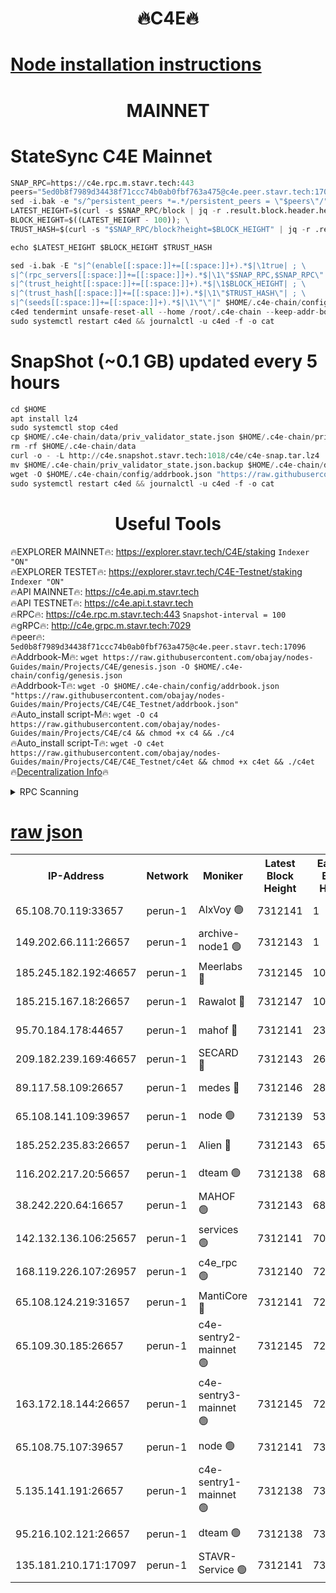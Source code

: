<h1 align="center"> 🔥C4E🔥</h1>

[Node installation instructions](https://github.com/obajay/nodes-Guides/tree/main/Projects/C4E)
=

<h1 align="center"> MAINNET</h1>

# StateSync C4E Mainnet
```python
SNAP_RPC=https://c4e.rpc.m.stavr.tech:443
peers="5ed0b8f7989d34438f71ccc74b0ab0fbf763a475@c4e.peer.stavr.tech:17096"
sed -i.bak -e "s/^persistent_peers *=.*/persistent_peers = \"$peers\"/" $HOME/.c4e-chain/config/config.toml
LATEST_HEIGHT=$(curl -s $SNAP_RPC/block | jq -r .result.block.header.height); \
BLOCK_HEIGHT=$((LATEST_HEIGHT - 100)); \
TRUST_HASH=$(curl -s "$SNAP_RPC/block?height=$BLOCK_HEIGHT" | jq -r .result.block_id.hash)

echo $LATEST_HEIGHT $BLOCK_HEIGHT $TRUST_HASH

sed -i.bak -E "s|^(enable[[:space:]]+=[[:space:]]+).*$|\1true| ; \
s|^(rpc_servers[[:space:]]+=[[:space:]]+).*$|\1\"$SNAP_RPC,$SNAP_RPC\"| ; \
s|^(trust_height[[:space:]]+=[[:space:]]+).*$|\1$BLOCK_HEIGHT| ; \
s|^(trust_hash[[:space:]]+=[[:space:]]+).*$|\1\"$TRUST_HASH\"| ; \
s|^(seeds[[:space:]]+=[[:space:]]+).*$|\1\"\"|" $HOME/.c4e-chain/config/config.toml
c4ed tendermint unsafe-reset-all --home /root/.c4e-chain --keep-addr-book
sudo systemctl restart c4ed && journalctl -u c4ed -f -o cat
```
# SnapShot (~0.1 GB) updated every 5 hours
```python
cd $HOME
apt install lz4
sudo systemctl stop c4ed
cp $HOME/.c4e-chain/data/priv_validator_state.json $HOME/.c4e-chain/priv_validator_state.json.backup
rm -rf $HOME/.c4e-chain/data
curl -o - -L http://c4e.snapshot.stavr.tech:1018/c4e/c4e-snap.tar.lz4 | lz4 -c -d - | tar -x -C $HOME/.c4e-chain --strip-components 2
mv $HOME/.c4e-chain/priv_validator_state.json.backup $HOME/.c4e-chain/data/priv_validator_state.json
wget -O $HOME/.c4e-chain/config/addrbook.json "https://raw.githubusercontent.com/obajay/nodes-Guides/main/Projects/C4E/addrbook.json"
sudo systemctl restart c4ed && journalctl -u c4ed -f -o cat
```
 <h1 align="center"> Useful Tools</h1>

🔥EXPLORER MAINNET🔥:  https://explorer.stavr.tech/C4E/staking            `Indexer "ON"` \
🔥EXPLORER TESTET🔥:   https://explorer.stavr.tech/C4E-Testnet/staking     `Indexer "ON"` \
🔥API MAINNET🔥:       https://c4e.api.m.stavr.tech \
🔥API TESTNET🔥:       https://c4e.api.t.stavr.tech \
🔥RPC🔥:               https://c4e.rpc.m.stavr.tech:443                  `Snapshot-interval = 100` \
🔥gRPC🔥:              http://c4e.grpc.m.stavr.tech:7029 \
🔥peer🔥:              `5ed0b8f7989d34438f71ccc74b0ab0fbf763a475@c4e.peer.stavr.tech:17096` \
🔥Addrbook-M🔥:    ```wget https://raw.githubusercontent.com/obajay/nodes-Guides/main/Projects/C4E/genesis.json -O $HOME/.c4e-chain/config/genesis.json``` \
🔥Addrbook-T🔥:    ```wget -O $HOME/.c4e-chain/config/addrbook.json "https://raw.githubusercontent.com/obajay/nodes-Guides/main/Projects/C4E/C4E_Testnet/addrbook.json"``` \
🔥Auto_install script-M🔥: ```wget -O c4 https://raw.githubusercontent.com/obajay/nodes-Guides/main/Projects/C4E/c4 && chmod +x c4 && ./c4``` \
🔥Auto_install script-T🔥: ```wget -O c4et https://raw.githubusercontent.com/obajay/nodes-Guides/main/Projects/C4E/C4E_Testnet/c4et && chmod +x c4et && ./c4et``` \
🔥[Decentralization Info](https://github.com/obajay/StateSync-snapshots/tree/main/Projects/C4E/Decentralization)🔥




<details>
<summary>RPC Scanning</summary>

<h2 align="center"> We scan nodes in real time every 4 hours. And we provide the final result of RPC endpoints.
We cannot influence the operation of these nodes in any way. </h2>


```python
If Voting Power is higher than 0 --> then the Node is a validator of the network and may be subject to attack and be a potential threat to the chain.
```
```python
We marked such validators with a red symbol
```

</details>

[raw json](https://rpc-check.c4e.stavr.tech/c4e/rpc-c4e-result.json)
=



<table><tr><th>IP-Address</th><th>Network</th><th>Moniker</th><th>Latest Block Height</th><th>Earliest Block Height</th><th>Catching Up</th><th>Tx Index</th><th>Voting Power</th><th>Scan Time</th></tr><tr><td>65.108.70.119:33657</td><td>perun-1</td><td>AlxVoy 🟢</td><td>7312141</td><td>1</td><td>False</td><td>on</td><td>0</td><td>2024-02-24T08:46:24.720138256UTC</td></tr><tr><td>149.202.66.111:26657</td><td>perun-1</td><td>archive-node1 🟢</td><td>7312143</td><td>1</td><td>False</td><td>on</td><td>0</td><td>2024-02-24T08:46:41.547684825UTC</td></tr><tr><td>185.245.182.192:46657</td><td>perun-1</td><td>Meerlabs 🔴</td><td>7312145</td><td>1051501</td><td>False</td><td>on</td><td>344603</td><td>2024-02-24T08:46:48.928293204UTC</td></tr><tr><td>185.215.167.18:26657</td><td>perun-1</td><td>Rawalot 🔴</td><td>7312147</td><td>1090501</td><td>False</td><td>on</td><td>450091</td><td>2024-02-24T08:47:00.127569723UTC</td></tr><tr><td>95.70.184.178:44657</td><td>perun-1</td><td>mahof 🔴</td><td>7312141</td><td>2342001</td><td>False</td><td>off</td><td>1356388</td><td>2024-02-24T08:46:24.381017189UTC</td></tr><tr><td>209.182.239.169:46657</td><td>perun-1</td><td>SECARD 🔴</td><td>7312143</td><td>2616101</td><td>False</td><td>off</td><td>749307</td><td>2024-02-24T08:46:36.740930334UTC</td></tr><tr><td>89.117.58.109:26657</td><td>perun-1</td><td>medes 🔴</td><td>7312146</td><td>2826001</td><td>False</td><td>off</td><td>891015</td><td>2024-02-24T08:46:55.720914777UTC</td></tr><tr><td>65.108.141.109:39657</td><td>perun-1</td><td>node 🟢</td><td>7312139</td><td>5303301</td><td>False</td><td>on</td><td>0</td><td>2024-02-24T08:46:12.968534212UTC</td></tr><tr><td>185.252.235.83:26657</td><td>perun-1</td><td>Alien 🔴</td><td>7312143</td><td>6502501</td><td>False</td><td>on</td><td>648211</td><td>2024-02-24T08:46:41.928834797UTC</td></tr><tr><td>116.202.217.20:56657</td><td>perun-1</td><td>dteam 🟢</td><td>7312138</td><td>6800901</td><td>False</td><td>on</td><td>0</td><td>2024-02-24T08:46:09.826390192UTC</td></tr><tr><td>38.242.220.64:16657</td><td>perun-1</td><td>MAHOF 🟢</td><td>7312143</td><td>6885501</td><td>False</td><td>on</td><td>0</td><td>2024-02-24T08:46:39.097166038UTC</td></tr><tr><td>142.132.136.106:25657</td><td>perun-1</td><td>services 🟢</td><td>7312141</td><td>7012001</td><td>False</td><td>on</td><td>0</td><td>2024-02-24T08:46:27.413205730UTC</td></tr><tr><td>168.119.226.107:26957</td><td>perun-1</td><td>c4e_rpc 🟢</td><td>7312140</td><td>7212140</td><td>False</td><td>on</td><td>0</td><td>2024-02-24T08:46:17.307790306UTC</td></tr><tr><td>65.108.124.219:31657</td><td>perun-1</td><td>MantiCore 🔴</td><td>7312141</td><td>7212141</td><td>False</td><td>off</td><td>729589</td><td>2024-02-24T08:46:23.887289693UTC</td></tr><tr><td>65.109.30.185:26657</td><td>perun-1</td><td>c4e-sentry2-mainnet 🟢</td><td>7312145</td><td>7284001</td><td>False</td><td>on</td><td>0</td><td>2024-02-24T08:46:48.565625936UTC</td></tr><tr><td>163.172.18.144:26657</td><td>perun-1</td><td>c4e-sentry3-mainnet 🟢</td><td>7312145</td><td>7297001</td><td>False</td><td>on</td><td>0</td><td>2024-02-24T08:46:49.259661762UTC</td></tr><tr><td>65.108.75.107:39657</td><td>perun-1</td><td>node 🟢</td><td>7312141</td><td>7300001</td><td>False</td><td>on</td><td>0</td><td>2024-02-24T08:46:27.826129602UTC</td></tr><tr><td>5.135.141.191:26657</td><td>perun-1</td><td>c4e-sentry1-mainnet 🟢</td><td>7312138</td><td>7300501</td><td>False</td><td>on</td><td>0</td><td>2024-02-24T08:46:09.516506039UTC</td></tr><tr><td>95.216.102.121:26657</td><td>perun-1</td><td>dteam 🟢</td><td>7312138</td><td>7309001</td><td>False</td><td>on</td><td>0</td><td>2024-02-24T08:46:10.183272712UTC</td></tr><tr><td>135.181.210.171:17097</td><td>perun-1</td><td>STAVR-Service 🟢</td><td>7312141</td><td>7311801</td><td>False</td><td>on</td><td>0</td><td>2024-02-24T08:46:28.235628502UTC</td></tr></table>
